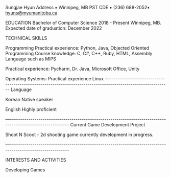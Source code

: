 Sungjae Hyun 
Address ▪ Winnipeg, MB PST CDE ▪ (236) 688-2052▪ hyuns@myumanitoba.ca


EDUCATION
Bachelor of Computer Science                                                                                    2018 - Present
Winnipeg, MB. Expected date of graduation: December 2022

TECHNICAL SKILLS

Programming
Practical experience: Python, Java, Objected Oriented Programming
Course knowledge: C, C#, C++, Ruby, HTML, Assembly Language such as MIPS


Practical experience: Pycharm, Dr. Java, Microsoft Office, Unity

Operating Systems:
Practical experience Linux
—-----------------------------------------------------------------------------------------------------------
Language 

Korean Native speaker

English Highly proficient


—-----------------------------------------------------------------------------------------------------------
Current Game Development Project

Shoot N Scoot - 2d shooting game currently development in progress.


—-----------------------------------------------------------------------------------------------------------

INTERESTS AND ACTIVITIES

Developing Games



